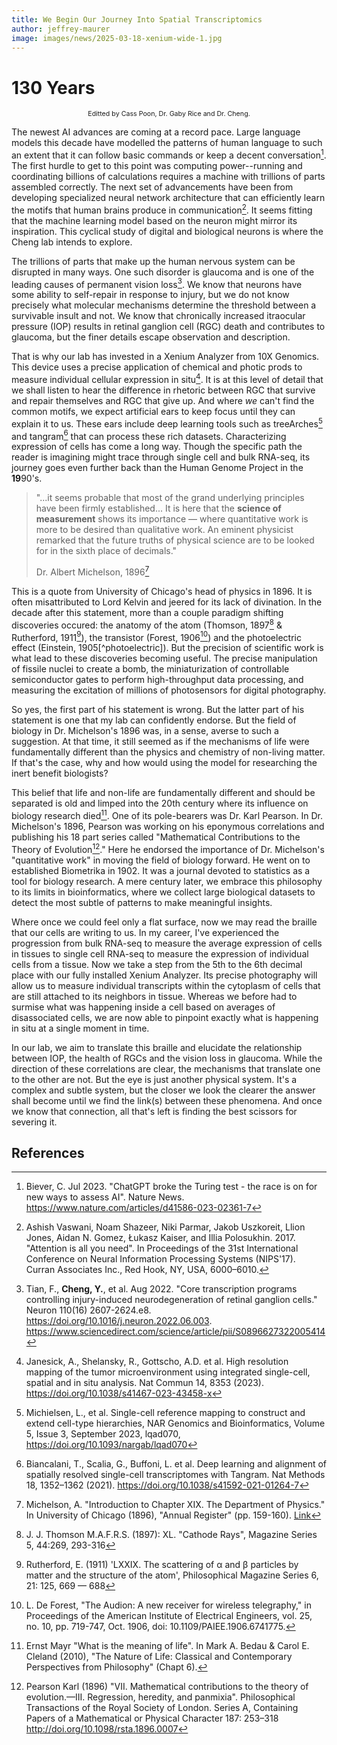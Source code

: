 ```yaml
---
title: We Begin Our Journey Into Spatial Transcriptomics
author: jeffrey-maurer
image: images/news/2025-03-18-xenium-wide-1.jpg
---
```


# 130 Years
<p style="font-size:8pt;text-align:center;">Editted by Cass Poon, Dr. Gaby Rice and Dr. Cheng.</p>

The newest AI advances are coming at a record pace. Large language models this decade have modelled the patterns of human language to such an extent that it can follow basic commands or keep a decent conversation[^converseAI]. The first hurdle to get to this point was computing power--running and coordinating billions of calculations requires a machine with trillions of parts assembled correctly. The next set of advancements have been from developing specialized neural network architecture that can efficiently learn the motifs that human brains produce in communication[^attention]. It seems fitting that the machine learning model based on the neuron might mirror its inspiration. This cyclical study of digital and biological neurons is where the Cheng lab intends to explore.

The trillions of parts that make up the human nervous system can be disrupted in many ways. One such disorder is glaucoma and is one of the leading causes of permanent vision loss[^RGC_degen]. We know that neurons have some ability to self-repair in response to injury, but we do not know precisely what molecular mechanisms determine the threshold between a survivable insult and not. We know that chronically increased itraocular pressure (IOP) results in retinal ganglion cell (RGC) death and contributes to glaucoma, but the finer details escape observation and description.

That is why our lab has invested in a Xenium Analyzer from 10X Genomics. This device uses a precise application of chemical and photic prods to measure individual cellular expression in situ[^Xenium]. It is at this level of detail that we shall listen to hear the difference in rhetoric between RGC that survive and repair themselves and RGC that give up. And where *we* can't find the common motifs, we expect artificial ears to keep focus until they can explain it to us. These ears include deep learning tools such as treeArches[^treearches] and tangram[^tangram] that can process these rich datasets. Characterizing expression of cells has come a long way. Though the specific path the reader is imagining might trace through single cell and bulk RNA-seq, its journey goes even further back than the Human Genome Project in the **19**90's.

> "...it seems probable that most of the grand underlying principles have been firmly established... It is here that the **science of measurement** shows its importance — where quantitative work is more to be desired than qualitative work. An eminent physicist remarked that the future truths of physical science are to be looked for in the sixth place of decimals."
> 
> Dr. Albert Michelson, 1896[^kelvin]

This is a quote from University of Chicago's head of physics in 1896. It is often misattributed to Lord Kelvin and jeered for its lack of divination. In the decade after this statement, more than a couple paradigm shifting discoveries occured: the anatomy of the atom (Thomson, 1897[^thomson] & Rutherford, 1911[^rutherford]), the transistor (Forest, 1906[^forest]) and the photoelectric effect (Einstein, 1905[^photoelectric]). But the precision of scientific work is what lead to these discoveries becoming useful. The precise manipulation of fissile nuclei to create a bomb, the miniaturization of controllable semiconductor gates to perform high-throughput data processing, and measuring the excitation of millions of photosensors for digital photography.

So yes, the first part of his statement is wrong. But the latter part of his statement is one that my lab can confidently endorse. But the field of biology in Dr. Michelson's 1896 was, in a sense, averse to such a suggestion. At that time, it still seemed as if the mechanisms of life were fundamentally different than the physics and chemistry of non-living matter. If that's the case, why and how would using the model for researching the inert benefit biologists?

This belief that life and non-life are fundamentally different and should be separated is old and limped into the 20th century where its influence on biology research died[^vitalism]. One of its pole-bearers was Dr. Karl Pearson. In Dr. Michelson's 1896, Pearson was working on his eponymous correlations and publishing his 18 part series called "Mathematical Contributions to the Theory of Evolution[^mathevolution]." Here he endorsed the importance of Dr. Michelson's "quantitative work" in moving the field of biology forward. He went on to established Biometrika in 1902. It was a journal devoted to statistics as a tool for biology research. A mere century later, we embrace this philosophy to its limits in bioinformatics, where we collect large biological datasets to detect the most subtle of patterns to make meaningful insights.

Where once we could feel only a flat surface, now we may read the braille that our cells are writing to us. In my career, I've experienced the progression from bulk RNA-seq to measure the average expression of cells in tissues to single cell RNA-seq to measure the expression of individual cells from a tissue. Now we take a step from the 5th to the 6th decimal place with our fully installed Xenium Analyzer. Its precise photography will allow us to measure individual transcripts within the cytoplasm of cells that are still attached to its neighbors in tissue. Whereas we before had to surmise what was happening inside a cell based on averages of disassociated cells, we are now able to pinpoint exactly what is happening in situ at a single moment in time.

In our lab, we aim to translate this braille and elucidate the relationship between IOP, the health of RGCs and the vision loss in glaucoma. While the direction of these correlations are clear, the mechanisms that translate one to the other are not. But the eye is just another physical system. It's a complex and subtle system, but the closer we look the clearer the answer shall become until we find the link(s) between these phenomena. And once we know that connection, all that's left is finding the best scissors for severing it.

## References

[^converseAI]: Biever, C. Jul 2023. "ChatGPT broke the Turing test - the race is on for new ways to assess AI". Nature News. https://www.nature.com/articles/d41586-023-02361-7 

[^attention]: Ashish Vaswani, Noam Shazeer, Niki Parmar, Jakob Uszkoreit, Llion Jones, Aidan N. Gomez, Łukasz Kaiser, and Illia Polosukhin. 2017. "Attention is all you need". In Proceedings of the 31st International Conference on Neural Information Processing Systems (NIPS'17). Curran Associates Inc., Red Hook, NY, USA, 6000–6010.

[^RGC_degen]: Tian, F., **Cheng, Y.**, et al. Aug 2022. "Core transcription programs controlling injury-induced neurodegeneration of retinal ganglion cells." Neuron 110(16) 2607-2624.e8. https://doi.org/10.1016/j.neuron.2022.06.003. https://www.sciencedirect.com/science/article/pii/S0896627322005414

[^Xenium]: Janesick, A., Shelansky, R., Gottscho, A.D. et al. High resolution mapping of the tumor microenvironment using integrated single-cell, spatial and in situ analysis. Nat Commun 14, 8353 (2023). https://doi.org/10.1038/s41467-023-43458-x

[^tangram]: Biancalani, T., Scalia, G., Buffoni, L. et al. Deep learning and alignment of spatially resolved single-cell transcriptomes with Tangram. Nat Methods 18, 1352–1362 (2021). https://doi.org/10.1038/s41592-021-01264-7

[^treearches]:  Michielsen, L., et al. Single-cell reference mapping to construct and extend cell-type hierarchies, NAR Genomics and Bioinformatics, Volume 5, Issue 3, September 2023, lqad070, https://doi.org/10.1093/nargab/lqad070

[^kelvin]: Michelson, A. "Introduction to Chapter XIX. The Department of Physics." In  University of Chicago (1896), "Annual Register" (pp. 159-160). [Link](https://books.google.com/books?id=HysXAAAAYAAJ&pg=PA159#v=onepage&q&f=false)

[^thomson]: J. J. Thomson M.A.F.R.S. (1897): XL. "Cathode Rays", Magazine Series 5, 44:269, 293-316

[^rutherford]: Rutherford, E. (1911) 'LXXIX. The scattering of α and β particles by matter and the structure of the atom', Philosophical Magazine Series 6, 21: 125, 669 — 688

[^forest]: L. De Forest, "The Audion: A new receiver for wireless telegraphy," in Proceedings of the American Institute of Electrical Engineers, vol. 25, no. 10, pp. 719-747, Oct. 1906, doi: 10.1109/PAIEE.1906.6741775.

[^photelectric]: Einstein, A. (1905) On a Heuristic Viewpoint Concerning the Production and Transformation of Light. Annalen der Physik, 17, 132-148. 

[^vitalism]: Ernst Mayr "What is the meaning of life". In Mark A. Bedau & Carol E. Cleland (2010), "The Nature of Life: Classical and Contemporary Perspectives from Philosophy" (Chapt 6).

[^mathevolution]: Pearson Karl (1896) "VII. Mathematical contributions to the theory of evolution.—III. Regression, heredity, and panmixia". Philosophical Transactions of the Royal Society of London. Series A, Containing Papers of a Mathematical or Physical Character 187: 253–318 http://doi.org/10.1098/rsta.1896.0007
